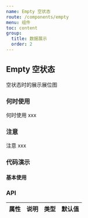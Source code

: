 ```yaml
---
name: Empty 空状态
route: /components/empty
menu: 组件
toc: content
group:
  title: 数据展示
  order: 2
---
```



## Empty 空状态

空状态时的展示展位图

### 何时使用
何时使用 xxx

### 注意
注意 xxx

### 代码演示

#### 基本使用
  <code src='./demo/basic.tsx'></code>


### API

| 属性 | 说明 | 类型 | 默认值 |
| ---- | ---- | ---- | ------ |
